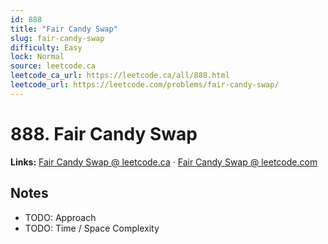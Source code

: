 ```yaml
--- 
id: 888
title: "Fair Candy Swap"
slug: fair-candy-swap
difficulty: Easy
lock: Normal
source: leetcode.ca
leetcode_ca_url: https://leetcode.ca/all/888.html
leetcode_url: https://leetcode.com/problems/fair-candy-swap/
---
```


# 888. Fair Candy Swap

**Links:** [Fair Candy Swap @ leetcode.ca](https://leetcode.ca/all/888.html) · [Fair Candy Swap @ leetcode.com](https://leetcode.com/problems/fair-candy-swap/)

## Notes
- TODO: Approach
- TODO: Time / Space Complexity
